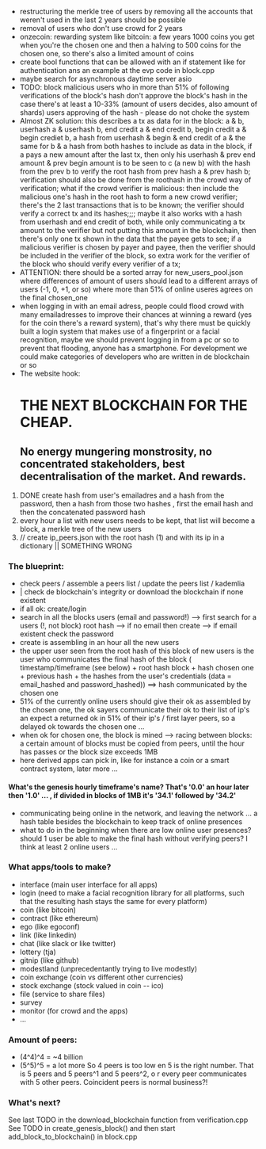 - restructuring the merkle tree of users by removing all the accounts that weren't used in the last 2 years should be possible
- removal of users who don't use crowd for 2 years
- onzecoin: rewarding system like bitcoin: a few years 1000 coins you get when you're the chosen one and then a halving to 500 coins for the chosen one, so there's also a limited amount of coins
- create bool functions that can be allowed with an if statement like for authentication ans an example at the evp code in block.cpp
- maybe search for asynchronous daytime server asio
- TODO: block malicious users who in more than 51% of following verifications of the block's hash don't approve the block's hash in the case there's at least a 10-33% (amount of users decides, also amount of shards) users approving of the hash - please do not choke the system
- Almost ZK solution: this describes a tx as data for in the block: a & b, userhash a & userhash b, end credit a & end credit b, begin credit a & begin crediet b, a hash from userhash & begin & end credit of a & the same for b & a hash from both hashes to include as data in the block, if a pays a new amount after the last tx, then only his userhash & prev end amount & prev begin amount is to be seen to c (a new b) with the hash from the prev b to verify the root hash from prev hash a & prev hash b; verification should also be done from the roothash in the crowd way of verification; what if the crowd verifier is malicious: then include the malicious one's hash in the root hash to form a new crowd verifier; there's the 2 last transactions that is to be known; the verifier should verify a correct tx and its hashes;;;; maybe it also works with a hash from userhash and end credit of both, while only communicating a tx amount to the verifier but not putting this amount in the blockchain, then there's only one tx shown in the data that the payee gets to see; if a malicious verifier is chosen by payer and payee, then the verifier should be included in the verifier of the block, so extra work for the verifier of the block who should verify every verifier of a tx;
- ATTENTION: there should be a sorted array for new_users_pool.json where differences of amount of users should lead to a different arrays of users (-1, 0, +1, or so) where more than 51% of online useres agrees on the final chosen_one
- when logging in with an email adress, people could flood crowd with many emailadresses to improve their chances at winning a reward (yes for the coin there's a reward system), that's why there must be quickly built a login system that makes use of a fingerprint or a facial recognition, maybe we should prevent logging in from a pc or so to prevent that flooding, anyone has a smartphone. For development we could make categories of developers who are written in de blockchain or so
- The website hook: <H1>THE NEXT BLOCKCHAIN FOR THE CHEAP.</H1><H2>No energy mungering monstrosity, no concentrated stakeholders, best decentralisation of the market. And rewards.</H2>

1) DONE create hash from user's emailadres and a hash from the password, then a hash from those two hashes , first the email hash and then the concatenated password hash
2) every hour a list with new users needs to be kept, that list will become a block, a merkle tree of the new users
3) // create ip_peers.json with the root hash (1) and with its ip in a dictionary || SOMETHING WRONG

### The blueprint:
- check peers / assemble a peers list / update the peers list / kademlia
- | check de blockchain's integrity or download the blockchain if none existent
- if all ok: create/login
- search in all the blocks users (email and password!)
--> first search for a users (!, not block) root hash
--> if no email then create
--> if email existent check the password
- create is assembling in an hour all the new users
- the upper user seen from the root hash of this block of new users is the user who communicates the final hash of the block
( timestamp/timeframe (see below) + root hash block + hash chosen one + previous hash + the hashes from the user's credentials (data = email_hashed and password_hashed)) ==> hash communicated by the chosen one
- 51% of the currently online users should give their ok as assembled by the chosen one, the ok sayers communicate their ok to their list of ip's an expect a returned ok in 51% of their ip's / first layer peers, so a delayed ok towards the chosen one ...
- when ok for chosen one, the block is mined
--> racing between blocks: a certain amount of blocks must be copied from peers, until the hour has passes or the block size exceeds 1MB
- here derived apps can pick in, like for instance a coin or a smart contract system, later more ...

#### What's the genesis hourly timeframe's name? That's '0.0' an hour later then '1.0' ... , if divided in blocks of 1MB it's '34.1' followed by '34.2'

- communicating being online in the network, and leaving the network ... a hash table besides the blockchain to keep track of online presences
- what to do in the beginning when there are low online user presences? should 1 user be able to make the final hash without verifying peers? I think at least 2 online users ...

### What apps/tools to make?
- interface (main user interface for all apps)
- login (need to make a facial recognition library for all platforms, such that the resulting hash stays the same for every platform)
- coin (like bitcoin)
- contract (like ethereum)
- ego (like egoconf)
- link (like linkedin)
- chat (like slack or like twitter)
- lottery (tja)
- gitnip (like github)
- modestland (unprecedentantly trying to live modestly)
- coin exchange (coin vs different other currencies)
- stock exchange (stock valued in coin -- ico)
- file (service to share files)
- survey
- monitor (for crowd and the apps)
- ...

### Amount of peers:
- (4^4)^4 = ~4 billion
- (5^5)^5 = a lot more
So 4 peers is too low en 5 is the right number. That is 5 peers and 5 peers^1 and 5 peers^2, o r every peer communicates with 5 other peers. Coincident peers is normal business?!

### What's next?
See last TODO in the download_blockchain function from verification.cpp
See TODO in create_genesis_block() and then start add_block_to_blockchain() in block.cpp

